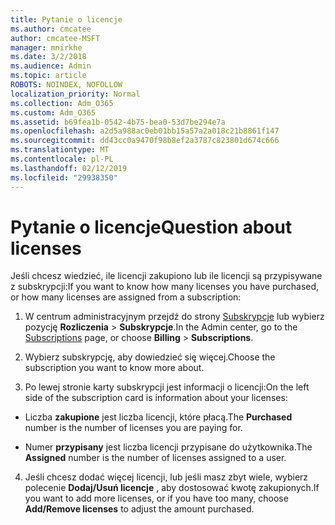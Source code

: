 ```yaml
---
title: Pytanie o licencje
ms.author: cmcatee
author: cmcatee-MSFT
manager: mnirkhe
ms.date: 3/2/2018
ms.audience: Admin
ms.topic: article
ROBOTS: NOINDEX, NOFOLLOW
localization_priority: Normal
ms.collection: Adm_O365
ms.custom: Adm_O365
ms.assetid: b69fea1b-0542-4b75-bea0-53d7be294e7a
ms.openlocfilehash: a2d5a988ac0eb01bb15a57a2a018c21b8861f147
ms.sourcegitcommit: dd43cc0a9470f98b8ef2a3787c823801d674c666
ms.translationtype: MT
ms.contentlocale: pl-PL
ms.lasthandoff: 02/12/2019
ms.locfileid: "29938350"
---
```

# <a name="question-about-licenses"></a><span data-ttu-id="cbae1-102">Pytanie o licencje</span><span class="sxs-lookup"><span data-stu-id="cbae1-102">Question about licenses</span></span>

<span data-ttu-id="cbae1-103">Jeśli chcesz wiedzieć, ile licencji zakupiono lub ile licencji są przypisywane z subskrypcji:</span><span class="sxs-lookup"><span data-stu-id="cbae1-103">If you want to know how many licenses you have purchased, or how many licenses are assigned from a subscription:</span></span>
  
1. <span data-ttu-id="cbae1-104">W centrum administracyjnym przejdź do strony [Subskrypcje](https://go.microsoft.com/fwlink/p/?linkid=842054) lub wybierz pozycję **Rozliczenia** \> **Subskrypcje**.</span><span class="sxs-lookup"><span data-stu-id="cbae1-104">In the Admin center, go to the [Subscriptions](https://go.microsoft.com/fwlink/p/?linkid=842054) page, or choose **Billing** \> **Subscriptions**.</span></span>
    
2. <span data-ttu-id="cbae1-105">Wybierz subskrypcję, aby dowiedzieć się więcej.</span><span class="sxs-lookup"><span data-stu-id="cbae1-105">Choose the subscription you want to know more about.</span></span>
    
3. <span data-ttu-id="cbae1-106">Po lewej stronie karty subskrypcji jest informacji o licencji:</span><span class="sxs-lookup"><span data-stu-id="cbae1-106">On the left side of the subscription card is information about your licenses:</span></span>
    
  - <span data-ttu-id="cbae1-107">Liczba **zakupione** jest liczba licencji, które płacą.</span><span class="sxs-lookup"><span data-stu-id="cbae1-107">The **Purchased** number is the number of licenses you are paying for.</span></span> 
    
  - <span data-ttu-id="cbae1-108">Numer **przypisany** jest liczba licencji przypisane do użytkownika.</span><span class="sxs-lookup"><span data-stu-id="cbae1-108">The **Assigned** number is the number of licenses assigned to a user.</span></span> 
    
4. <span data-ttu-id="cbae1-109">Jeśli chcesz dodać więcej licencji, lub jeśli masz zbyt wiele, wybierz polecenie **Dodaj/Usuń licencje** , aby dostosować kwotę zakupionych.</span><span class="sxs-lookup"><span data-stu-id="cbae1-109">If you want to add more licenses, or if you have too many, choose **Add/Remove licenses** to adjust the amount purchased.</span></span> 
    

